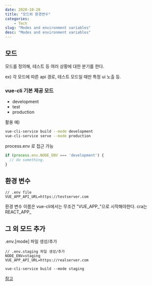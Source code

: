 ```yaml
---
date: 2020-10-28
title: "모드와 환경변수"
categories: 
    - Tech
slug: "Modes and environment variables"
desc: "Modes and environment variables"
---
```


## 모드

모드를 정의해, 테스트 등 여러 상황에 대한 분기를 한다.

ex) 각 모드에 따른 api 경로, 테스트 모드일 때만 특정 ui 노출 등.

### vue-cli 기본 제공 모드
- development
- test
- production

활용 예)
```zsh
vue-cli-service build --mode development
vue-cli-service serve --mode production
```

process.env 로 접근 가능

```js
if (process.env.NODE_ENV === 'development') {
  // do something.
}
```


## 환경 변수

```
// .env file
VUE_APP_API_URL=https://testserver.com
```

환경 변수 이름은 vue-cli에서는 무조건 "VUE\_APP\_"으로 시작해야한다.
cra는 REACT\_APP\_


## 그 외 모드 추가

.env.[mode] 파일 생성/추가

```
// .env.staging 파일 생성/추가
NODE_ENV=staging
VUE_APP_API_URL=https://realserver.com
```

```
vue-cli-service build --mode staging
```

[참고](https://cli.vuejs.org/guide/mode-and-env.html#modes)